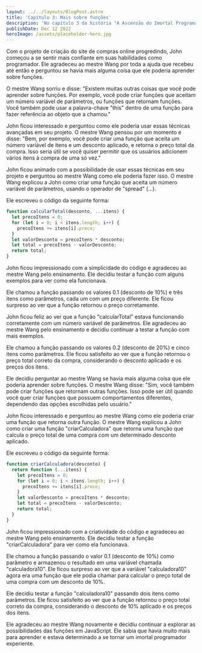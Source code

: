 ```yaml
---
layout: ../../layouts/BlogPost.astro
title: 'Capítulo 3: Mais sobre funções'
description: 'No capítulo 3 da história "A Ascensão do Imortal Programador", John aprende mais sobre funções em JavaScript com o mestre Wang. Ele aprende a criar funções que aceitam um número variável de parâmetros usando o operador de "spread" (...). Ele também aprende a criar funções que retornam outras funções. Ele testa essas técnicas criando uma função "calcularTotal" que calcula o preço total de uma compra considerando o desconto aplicado e um número variável de itens, e uma função "criarCalculadora" que retorna uma função que calcula o preço total de uma compra com um determinado desconto aplicado. Ele fica satisfeito ao ver que essas funções funcionam corretamente e decide continuar a explorar as possibilidades das funções em JavaScript.'
publishDate: Dec 12 2022
heroImage: /assets/placeholder-hero.jpg
---
```


Com o projeto de criação do site de compras online progredindo, John começou a se sentir mais confiante em suas habilidades como programador. Ele agradeceu ao mestre Wang por toda a ajuda que recebeu até então e perguntou se havia mais alguma coisa que ele poderia aprender sobre funções.

O mestre Wang sorriu e disse: "Existem muitas outras coisas que você pode aprender sobre funções. Por exemplo, você pode criar funções que aceitam um número variável de parâmetros, ou funções que retornam funções. Você também pode usar a palavra-chave "this" dentro de uma função para fazer referência ao objeto que a chamou."

John ficou interessado e perguntou como ele poderia usar essas técnicas avançadas em seu projeto. O mestre Wang pensou por um momento e disse: "Bem, por exemplo, você pode criar uma função que aceita um número variável de itens e um desconto aplicado, e retorna o preço total da compra. Isso seria útil se você quiser permitir que os usuários adicionem vários itens à compra de uma só vez."

John ficou animado com a possibilidade de usar essas técnicas em seu projeto e perguntou ao mestre Wang como ele poderia fazer isso. O mestre Wang explicou a John como criar uma função que aceita um número variável de parâmetros, usando o operador de "spread" (...).

Ele escreveu o código da seguinte forma:

```javascript
function calcularTotal(desconto, ...itens) {
  let precoItens = 0;
  for (let i = 0; i < itens.length; i++) {
    precoItens += itens[i].preco;
  }
  let valorDesconto = precoItens * desconto;
  let total = precoItens - valorDesconto;
  return total;
}

```

John ficou impressionado com a simplicidade do código e agradeceu ao mestre Wang pelo ensinamento. Ele decidiu testar a função com alguns exemplos para ver como ela funcionava.

Ele chamou a função passando os valores 0.1 (desconto de 10%) e três itens como parâmetros, cada um com um preço diferente. Ele ficou surpreso ao ver que a função retornou o preço corretamente.

John ficou feliz ao ver que a função "calcularTotal" estava funcionando corretamente com um número variável de parâmetros. Ele agradeceu ao mestre Wang pelo ensinamento e decidiu continuar a testar a função com mais exemplos.

Ele chamou a função passando os valores 0.2 (desconto de 20%) e cinco itens como parâmetros. Ele ficou satisfeito ao ver que a função retornou o preço total correto da compra, considerando o desconto aplicado e os preços dos itens.

Ele decidiu perguntar ao mestre Wang se havia mais alguma coisa que ele poderia aprender sobre funções. O mestre Wang disse: "Sim, você também pode criar funções que retornam outras funções. Isso pode ser útil quando você quer criar funções que possuem comportamentos diferentes, dependendo das opções escolhidas pelo usuário."

John ficou interessado e perguntou ao mestre Wang como ele poderia criar uma função que retorna outra função. O mestre Wang explicou a John como criar uma função "criarCalculadora" que retorna uma função que calcula o preço total de uma compra com um determinado desconto aplicado.

Ele escreveu o código da seguinte forma:

```javascript
function criarCalculadora(desconto) {
  return function (...itens) {
    let precoItens = 0;
    for (let i = 0; i < itens.length; i++) {
      precoItens += itens[i].preco;
    }
    let valorDesconto = precoItens * desconto;
    let total = precoItens - valorDesconto;
    return total;
  }
}
```

John ficou impressionado com a criatividade do código e agradeceu ao mestre Wang pelo ensinamento. Ele decidiu testar a função "criarCalculadora" para ver como ela funcionava.

Ele chamou a função passando o valor 0.1 (desconto de 10%) como parâmetro e armazenou o resultado em uma variável chamada "calculadora10". Ele ficou surpreso ao ver que a variável "calculadora10" agora era uma função que ele podia chamar para calcular o preço total de uma compra com um desconto de 10%.

Ele decidiu testar a função "calculadora10" passando dois itens como parâmetros. Ele ficou satisfeito ao ver que a função retornou o preço total correto da compra, considerando o desconto de 10% aplicado e os preços dos itens.

Ele agradeceu ao mestre Wang novamente e decidiu continuar a explorar as possibilidades das funções em JavaScript. Ele sabia que havia muito mais para aprender e estava determinado a se tornar um imortal programador experiente.